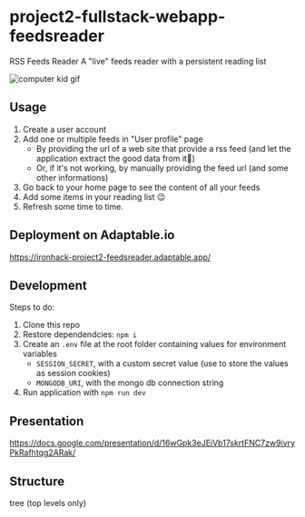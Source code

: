 # project2-fullstack-webapp-feedsreader  
RSS Feeds Reader
A "live" feeds reader with a persistent reading list

![computer kid gif](https://media2.giphy.com/media/v1.Y2lkPTc5MGI3NjExdHBrNGZwNmNhOTRlbmxpZnI5ejN4YTQ2azZkamxoMmlpemVuZ3ozcCZlcD12MV9pbnRlcm5hbF9naWZfYnlfaWQmY3Q9Zw/XreQmk7ETCak0/giphy.gif)

## Usage

1. Create a user account
2. Add one or multiple feeds in "User profile" page
    * By providing the url of a web site that provide a rss feed (and let the application extract the good data from it🤞)
    * Or, if it's not working, by manually providing the feed url (and some other informations)
3. Go back to your home page to see the content of all your feeds
4. Add some items in your reading list 😉
5. Refresh some time to time.

## Deployment on Adaptable.io

https://ironhack-project2-feedsreader.adaptable.app/

## Development

Steps to do:

1. Clone this repo
2. Restore dependendcies: `npm i`
3. Create an `.env` file at the root folder containing values for environment variables
    * `SESSION_SECRET`, with a custom secret value (use to store the values as session cookies)
    * `MONGODB_URI`, with the mongo db connection string
4. Run application with `npm run dev`


## Presentation

https://docs.google.com/presentation/d/16wGpk3eJEiVb17skrtFNC7zw9ivryPkRafhtqg2ARak/

## Structure

tree (top levels only)

<link rel="stylesheet" href="https://cdn.jsdelivr.net/npm/@picocss/pico@1/css/pico.min.css">